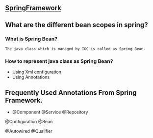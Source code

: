 ## [SpringFramework](https://github.com/swapnilk30/SpringFramework)


## What are the different bean scopes in spring?


### What is Spring Bean?
    The java class which is managed by IOC is called as Spring Bean.

### How to represent java class as Spring Bean?
- Using Xml configuration
        <bean id="car" class="com.algowebpro.Car" />
- Using Annotations

## Frequently Used Annotations From Spring Framework.

- @Component
@Service 
@Repository

@Configuration
@Bean

@Autowired
@Qualifier

